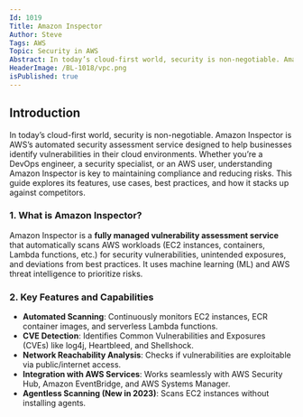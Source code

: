 ```yaml
---
Id: 1019
Title: Amazon Inspector
Author: Steve
Tags: AWS
Topic: Security in AWS
Abstract: In today’s cloud-first world, security is non-negotiable. Amazon Inspector is AWS’s automated security assessment service designed to help businesses identify vulnerabilities in their cloud environments. Whether you’re a DevOps engineer, a security specialist, or an AWS user, understanding Amazon Inspector is key to maintaining compliance and reducing risks. This guide explores its features, use cases, best practices, and how it stacks up against competitors.
HeaderImage: /BL-1018/vpc.png
isPublished: true
---
```


## Introduction
In today’s cloud-first world, security is non-negotiable. Amazon Inspector is AWS’s automated security assessment service designed to help businesses identify vulnerabilities in their cloud environments. Whether you’re a DevOps engineer, a security specialist, or an AWS user, understanding Amazon Inspector is key to maintaining compliance and reducing risks. This guide explores its features, use cases, best practices, and how it stacks up against competitors.

### **1. What is Amazon Inspector?**  
Amazon Inspector is a **fully managed vulnerability assessment service** that automatically scans AWS workloads (EC2 instances, containers, Lambda functions, etc.) for security vulnerabilities, unintended exposures, and deviations from best practices. It uses machine learning (ML) and AWS threat intelligence to prioritize risks.  

### **2. Key Features and Capabilities**  
- **Automated Scanning**: Continuously monitors EC2 instances, ECR container images, and serverless Lambda functions.  
- **CVE Detection**: Identifies Common Vulnerabilities and Exposures (CVEs) like log4j, Heartbleed, and Shellshock.  
- **Network Reachability Analysis**: Checks if vulnerabilities are exploitable via public/internet access.  
- **Integration with AWS Services**: Works seamlessly with AWS Security Hub, Amazon EventBridge, and AWS Systems Manager.  
- **Agentless Scanning (New in 2023)**: Scans EC2 instances without installing agents. 

